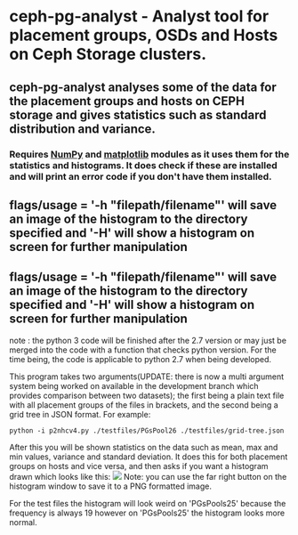 # ceph-pg-analyst - Analyst tool for placement groups, OSDs and Hosts on Ceph Storage clusters.

## ceph-pg-analyst analyses some of the data for the placement groups and hosts on CEPH storage and gives statistics such as standard distribution and variance. 

### Requires [NumPy](http://www.numpy.org/) and [matplotlib](http://matplotlib.org/)  modules as it uses them for the statistics and histograms. It does check if these are installed and will print an error code if you don't have them installed. 
## flags/usage = '-h "filepath/filename"' will save an image of the histogram to the directory specified and '-H' will show a histogram on screen for further manipulation 

## flags/usage = '-h "filepath/filename"' will save an image of the histogram to the directory specified and '-H' will show a histogram on screen for further manipulation 

note : the python 3 code will be finished after the 2.7 version or may just be merged into the code with a function that checks python version. For the time being, the code is applicable to python 2.7 when being developed.


This program takes two arguments(UPDATE: there is now a multi argument system being worked on available in the development branch which provides comparison between two datasets); the first being a plain text file with all placement groups of the files in brackets, and the second being a grid tree in JSON format. For example: 


` python -i p2nhcv4.py ./testfiles/PGsPool26 ./testfiles/grid-tree.json 
`

After this you will be shown statistics on the data such as mean, max and min values, variance and standard deviation. It does this for both placement groups on hosts and vice versa, and then asks if you want a histogram drawn which looks like this: ![](http://i.imgur.com/jlTAxBo.png)
Note: you can use the far right button on the histogram window to save it to a PNG formatted image. 

For the test files the histogram will look weird on 'PGsPools25' because the frequency is always 19 however on 'PGsPools25' the histogram looks more normal. 

